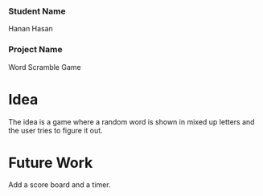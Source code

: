 
<div dir="rtl">
  

</div>

### Student Name
Hanan Hasan

### Project Name
Word Scramble Game

# Idea
The idea is a game where a random word is shown in mixed up letters and the user tries to figure it out.

# Future Work 
Add a score board and a timer.
